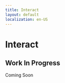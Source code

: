```yaml
---
title: Interact
layout: default
localization: en-US
---
```


# Interact

## Work In Progress

Coming Soon

